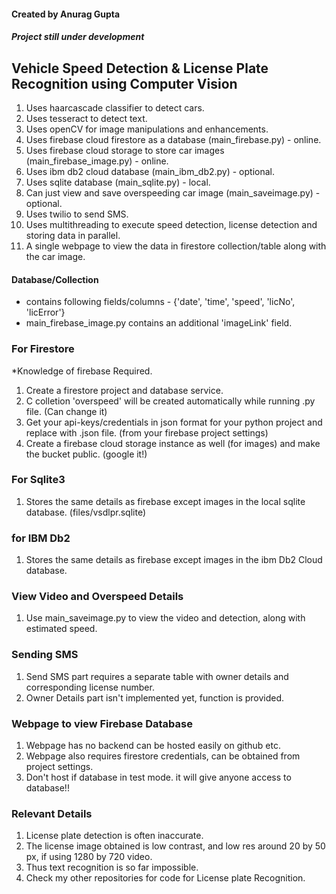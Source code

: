 <h4>Created by Anurag Gupta</h4>
<h5>Project still under development<h5>
  
<h2>Vehicle Speed Detection & License Plate Recognition using Computer Vision</h2>

1. Uses haarcascade classifier to detect cars.
2. Uses tesseract to detect text.
3. Uses openCV for image manipulations and enhancements.
4. Uses firebase cloud firestore as a database (main_firebase.py) - online.
5. Uses firebase cloud storage to store car images (main_firebase_image.py) - online.
6. Uses ibm db2 cloud database (main_ibm_db2.py) - optional.
5. Uses sqlite database (main_sqlite.py) - local.
8. Can just view and save overspeeding car image (main_saveimage.py) - optional.
6. Uses twilio to send SMS.
7. Uses multithreading to execute speed detection, license detection and storing data in parallel.
8. A single webpage to view the data in firestore collection/table along with the car image.

<h4>Database/Collection</h4>
<ul>
  <li>contains following fields/columns - {'date', 'time', 'speed', 'licNo', 'licError'}</li>
  <li>main_firebase_image.py contains an additional 'imageLink' field.</li>
</ul>

<h3>For Firestore</h3>

*Knowledge of firebase Required.
1. Create a firestore project and database service.
2. C colletion 'overspeed' will be created automatically while running .py file. (Can change it)
3. Get your api-keys/credentials in json format for your python project and replace with .json file. (from your firebase project settings)
4. Create a firebase cloud storage instance as well (for images) and make the bucket public. (google it!)

<h3>For Sqlite3</h3>

1. Stores the same details as firebase except images in the local sqlite database. (files/vsdlpr.sqlite)

<h3>for IBM Db2</h3>

1. Stores the same details as firebase except images in the ibm Db2 Cloud database.

<h3>View Video and Overspeed Details</h3>

1. Use main_saveimage.py to view the video and detection, along with estimated speed.

<h3>Sending SMS</h3>

1. Send SMS part requires a separate table with owner details and corresponding license number.
2. Owner Details part isn't implemented yet, function is provided.

<h3>Webpage to view Firebase Database</h3>

1. Webpage has no backend can be hosted easily on github etc.
2. Webpage also requires firestore credentials, can be obtained from project settings.
3. Don't host if database in test mode. it will give anyone access to database!!

<h3>Relevant Details</h3>

1. License plate detection is often inaccurate.
2. The license image obtained is low contrast, and low res around 20 by 50 px, if using 1280 by 720 video.
3. Thus text recognition is so far impossible.
4. Check my other repositories for code for License plate Recognition.
